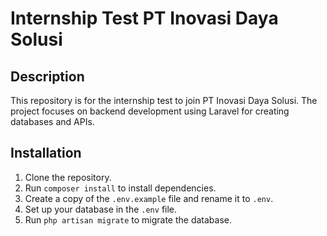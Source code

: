 # Internship Test PT Inovasi Daya Solusi

## Description

This repository is for the internship test to join PT Inovasi Daya Solusi. The project focuses on backend development using Laravel for creating databases and APIs.

## Installation

1. Clone the repository. 
2. Run `composer install` to install dependencies.
3. Create a copy of the `.env.example` file and rename it to `.env`.
4. Set up your database in the `.env` file.
5. Run `php artisan migrate` to migrate the database.

